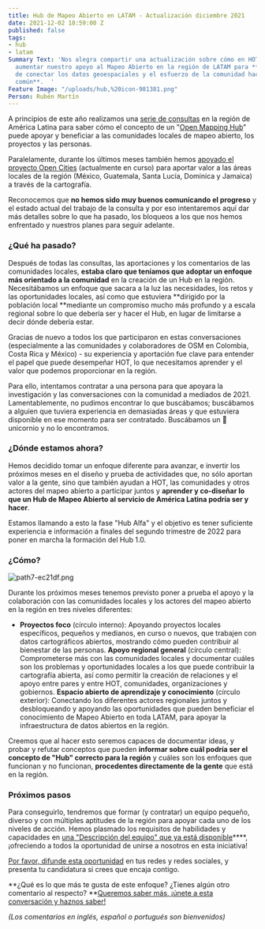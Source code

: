 ```yaml
---
title: Hub de Mapeo Abierto en LATAM - Actualización diciembre 2021
date: 2021-12-02 18:59:00 Z
published: false
tags:
- hub
- latam
Summary Text: 'Nos alegra compartir una actualización sobre cómo en HOT planeamos
  aumentar nuestro apoyo al Mapeo Abierto en la región de LATAM para **encontrar formas
  de conectar los datos geoespaciales y el esfuerzo de la comunidad hacia el bien
  común**.  '
Feature Image: "/uploads/hub,%20icon-981381.png"
Person: Rubén Martín
---
```


A principios de este año realizamos una [serie de consultas](https://www.hotosm.org/updates/ayuda-a-impulsar-openstreetmap-en-latinoamerica/) en la región de América Latina para saber cómo el concepto de un "[Open Mapping Hub](https://www.openstreetmap.org/user/RebeccaF/diary/396229)" puede apoyar y beneficiar a las comunidades locales de mapeo abierto, los proyectos y las personas.  

Paralelamente, durante los últimos meses también hemos [apoyado el proyecto Open Cities](https://www.hotosm.org/updates/como-mejorar-la-preparacion-y-la-capacidad-de-respuesta-de-las-comunidades-ante-los-desastres-en-america-latina-y-el-caribe-con-datos-geoespaciales-creados-de-manera-participativa/) (actualmente en curso) para aportar valor a las áreas locales de la región (México, Guatemala, Santa Lucía, Dominica y Jamaica) a través de la cartografía.  

Reconocemos que **no hemos sido muy buenos comunicando el progreso** y el estado actual del trabajo de la consulta y por eso intentaremos aquí dar más detalles sobre lo que ha pasado, los bloqueos a los que nos hemos enfrentado y nuestros planes para seguir adelante.

### ¿Qué ha pasado?  

Después de todas las consultas, las aportaciones y los comentarios de las comunidades locales, **estaba claro que teníamos que adoptar un enfoque más orientado a la comunidad** en la creación de un Hub en la región. Necesitábamos un enfoque que sacara a la luz las necesidades, los retos y las oportunidades locales, así como que estuviera **dirigido por la población local **mediante un compromiso mucho más profundo y a escala regional sobre lo que debería ser y hacer el Hub, en lugar de limitarse a decir dónde debería estar.  

Gracias de nuevo a todos los que participaron en estas conversaciones (especialmente a las comunidades y colaboradores de OSM en Colombia, Costa Rica y México) - su experiencia y aportación fue clave para entender el papel que puede desempeñar HOT, lo que necesitamos aprender y el valor que podemos proporcionar en la región.  

Para ello, intentamos contratar a una persona para que apoyara la investigación y las conversaciones con la comunidad a mediados de 2021. Lamentablemente, no pudimos encontrar lo que buscábamos; buscábamos a alguien que tuviera experiencia en demasiadas áreas y que estuviera disponible en ese momento para ser contratado. Buscábamos un 🦄 unicornio y no lo encontramos.

### ¿Dónde estamos ahora?

Hemos decidido tomar un enfoque diferente para avanzar, e invertir los próximos meses en el diseño y prueba de actividades que, no sólo aportan valor a la gente, sino que también ayudan a HOT, las comunidades y otros actores del mapeo abierto a participar juntos y **aprender y co-diseñar lo que un Hub de Mapeo Abierto al servicio de América Latina podría ser y hacer**.   

Estamos llamando a esto la fase "Hub Alfa" y el objetivo es tener suficiente experiencia e información a finales del segundo trimestre de 2022 para poner en marcha la formación del Hub 1.0.

### ¿Cómo?  

![path7-ec21df.png](/uploads/path7-ec21df.png) 

Durante los próximos meses tenemos previsto poner a prueba el apoyo y la colaboración con las comunidades locales y los actores del mapeo abierto en la región en tres niveles diferentes:  

* **Proyectos foco** (círculo interno): Apoyando proyectos locales específicos, pequeños y medianos, en curso o nuevos, que trabajen con datos cartográficos abiertos, mostrando cómo pueden contribuir al bienestar de las personas.
**Apoyo regional general** (círculo central): Comprometerse más con las comunidades locales y documentar cuáles son los problemas y oportunidades locales a los que puede contribuir la cartografía abierta, así como permitir la creación de relaciones y el apoyo entre pares y entre HOT, comunidades, organizaciones y gobiernos.
**Espacio abierto de aprendizaje y conocimiento** (círculo exterior): Conectando los diferentes actores regionales juntos y desbloqueando y apoyando las oportunidades que pueden beneficiar el conocimiento de Mapeo Abierto en toda LATAM, para apoyar la infraestructura de datos abiertos en la región.  

Creemos que al hacer esto seremos capaces de documentar ideas, y probar y refutar conceptos que pueden **informar sobre cuál podría ser el concepto de "Hub" correcto para la región** y cuáles son los enfoques que funcionan y no funcionan, **procedentes directamente de la gente** que está en la región.

### Próximos pasos

Para conseguirlo, tendremos que formar (y contratar) un equipo pequeño, diverso y con múltiples aptitudes de la región para apoyar cada uno de los niveles de acción. Hemos plasmado los requisitos de habilidades y capacidades en [una "Descripción del equipo" que ya está disponible](#)****, ¡ofreciendo a todos la oportunidad de unirse a nosotros en esta iniciativa!  

[Por favor, difunde esta oportunidad](#) en tus redes y redes sociales, y presenta tu candidatura si crees que encaja contigo.  

**¿Qué es lo que más te gusta de este enfoque? ¿Tienes algún otro comentario al respecto? **[Queremos saber más, ¡únete a esta conversación y haznos saber!](https://loomio.hotosm.org/d/Zg6DxHzE/open-mapping-hub-latam-dec-2021)  

_(Los comentarios en inglés, español o portugués son bienvenidos)_